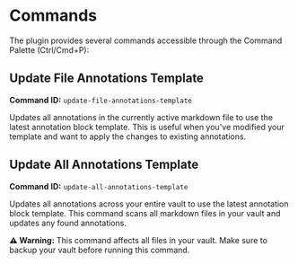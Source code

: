 # Commands

The plugin provides several commands accessible through the Command Palette (Ctrl/Cmd+P):

## Update File Annotations Template
**Command ID:** `update-file-annotations-template`

Updates all annotations in the currently active markdown file to use the latest annotation block template. This is useful when you've modified your template and want to apply the changes to existing annotations.

## Update All Annotations Template
**Command ID:** `update-all-annotations-template`

Updates all annotations across your entire vault to use the latest annotation block template. This command scans all markdown files in your vault and updates any found annotations.

**⚠️ Warning:** This command affects all files in your vault. Make sure to backup your vault before running this command.
